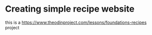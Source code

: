 # Creating simple recipe website

this is a https://www.theodinproject.com/lessons/foundations-recipes project